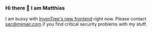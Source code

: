 ### Hi there 👋 I am Matthias
I am bussy with [InvenTree's new frontend](https://github.com/inventree/InvenTree/issues/5212) right now. Please contact sec@mjmair.com if you find critical security problems with my stuff.

